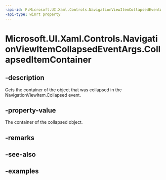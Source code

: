 ```yaml
---
-api-id: P:Microsoft.UI.Xaml.Controls.NavigationViewItemCollapsedEventArgs.CollapsedItemContainer
-api-type: winrt property
---
```


# Microsoft.UI.Xaml.Controls.NavigationViewItemCollapsedEventArgs.CollapsedItemContainer

<!--
public Microsoft.UI.Xaml.Controls.NavigationViewItemBase CollapsedItemContainer { get; }
-->


## -description
Gets the container of the object that was collapsed in the NavigationViewItem.Collapsed event.

## -property-value
The container of the collapsed object. 

## -remarks

## -see-also

## -examples


